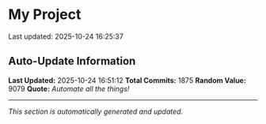 # My Project


Last updated: 2025-10-24 16:25:37


























































































































































































































































































































































































































































































































































































































































































































































































































































































































































































































































































































































































































































































































































































































































































































































































































































































































































































































































































































































































































































































































































































































































































































































## Auto-Update Information

**Last Updated:** 2025-10-24 16:51:12
**Total Commits:** 1875
**Random Value:** 9079
**Quote:** _Automate all the things!_

---
_This section is automatically generated and updated._